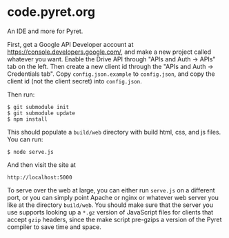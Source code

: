 
# code.pyret.org

An IDE and more for Pyret.

First, get a Google API Developer account at
https://console.developers.google.com/, and make a new project called whatever
you want.  Enable the Drive API through "APIs and Auth -> APIs" tab on the
left.  Then create a new client id through the "APIs and Auth -> Credentials
tab".  Copy `config.json.example` to `config.json`, and copy the client id (not
the client secret) into `config.json`.

Then run:

    $ git submodule init
    $ git submodule update
    $ npm install

This should populate a `build/web` directory with build html, css, and js
files.  You can run:

    $ node serve.js

And then visit the site at

    http://localhost:5000 

To serve over the web at large, you can either run `serve.js` on a different
port, or you can simply point Apache or nginx or whatever web server you like
at the directory `build/web`.  You should make sure that the server you use
supports looking up a `*.gz` version of JavaScript files for clients that
accept `gzip` headers, since the make script pre-gzips a version of the Pyret
compiler to save time and space.


